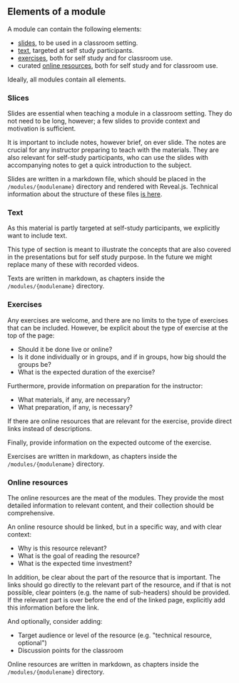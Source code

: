 ## Elements of a module

A module can contain the following elements:

- [slides](#slides), to be used in a classroom setting.
- [text](#text), targeted at self study participants.
- [exercises](#exercises), both for self study and for classroom use.
- curated [online resources](#online-resources), both for self study and for classroom use.

Ideally, all modules contain all elements.

### Slices
Slides are essential when teaching a module in a classroom setting.
They do not need to be long, however; a few slides to provide context and motivation is sufficient.

It is important to include notes, however brief, on ever slide.
The notes are crucial for any instructor preparing to teach with the materials.
They are also relevant for self-study participants, who can use the slides with accompanying notes to get a quick introduction to the subject.

Slides are written in a markdown file, which should be placed in the `/modules/{modulename}` directory and rendered with Reveal.js. Technical information about the structure of these files [is here](#slides-with-revealjs).

### Text
As this material is partly targeted at self-study participants, we explicitly want to include text.

This type of section is meant to illustrate the concepts that are also covered in the presentations but for self study purpose. In the future we might replace many of these with recorded videos.

Texts are written in markdown, as chapters inside the `/modules/{modulename}` directory.

### Exercises
Any exercises are welcome, and there are no limits to the type of exercises that can be included.
However, be explicit about the type of exercise at the top of the page:

- Should it be done live or online?
- Is it done individually or in groups, and if in groups, how big should the groups be?
- What is the expected duration of the exercise?

Furthermore, provide information on preparation for the instructor:

- What materials, if any, are necessary?
- What preparation, if any, is necessary?

If there are online resources that are relevant for the exercise, provide direct links instead of descriptions.

Finally, provide information on the expected outcome of the exercise.

Exercises are written in markdown, as chapters inside the `/modules/{modulename}` directory.

### Online resources
The online resources are the meat of the modules.
They provide the most detailed information to relevant content, and their collection should be comprehensive.

An online resource should be linked, but in a specific way, and with clear context:

- Why is this resource relevant?
- What is the goal of reading the resource?
- What is the expected time investment?

In addition, be clear about the part of the resource that is important.
The links should go directly to the relevant part of the resource, and if that is not possible, clear pointers (e.g. the name of sub-headers) should be provided.
If the relevant part is over before the end of the linked page, explicitly add this information before the link.

And optionally, consider adding:

- Target audience or level of the resource (e.g. "technical resource, optional")
- Discussion points for the classroom

Online resources are written in markdown, as chapters inside the `/modules/{modulename}` directory.
